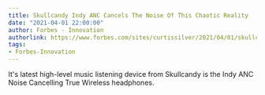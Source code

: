```yaml
---
title: Skullcandy Indy ANC Cancels The Noise Of This Chaotic Reality
date: "2021-04-01 22:00:00"
author: Forbes - Innovation
authorlink: https://www.forbes.com/sites/curtissilver/2021/04/01/skullcandy-indy-anc-cancels-the-noise-of-this-chaotic-reality/
tags:
- Forbes-Innovation
---
```

It's latest high-level music listening device from Skullcandy is the Indy ANC Noise Cancelling True Wireless headphones.